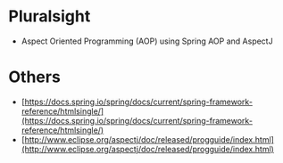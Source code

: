 # Pluralsight
* Aspect Oriented Programming (AOP) using Spring AOP and AspectJ

# Others
* [https://docs.spring.io/spring/docs/current/spring-framework-reference/htmlsingle/](https://docs.spring.io/spring/docs/current/spring-framework-reference/htmlsingle/)
* [http://www.eclipse.org/aspectj/doc/released/progguide/index.html](http://www.eclipse.org/aspectj/doc/released/progguide/index.html)